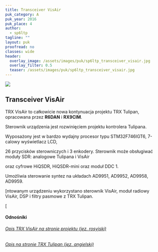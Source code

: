 ```yaml
---
title: Transceiver VisAir
puk_category: A
puk_year: 2016
puk_place: 4
author: 
  - sp6ltp
tagline: ""
layout: puk
proofread: no
classes: wide
header:
  overlay_image: /assets/images/puk/sp6ltp_transceiver_visair.jpg
  overlay_filter: 0.5
  teaser: /assets/images/puk/sp6ltp_transceiver_visair.jpg
---
```






 



![](assets/data/img/projects/2016-4-0.jpg) 



Transceiver VisAir
------------------





TRX VisAir to całkowicie nowa kontynuacja projektu TRX Tulipan, opracowana przez **R6DAN** i **RX9CIM**.

Sterownik urządzenia jest rozwinięciem projektu kontrolera Tulipana.






 Wyposażony jest w bardzo wydajny procesor typu STM32F746IGT6, 7-calowy wyświetlacz LCD,

 26 przycisków sterowniczych i 3 enkodery. Sterownik może obsługiwać moduły SDR: analogowe Tulipana i VisAir

 oraz cyfrowe HiQSDR, HiQSDR-mini oraz moduł DDC 1.

 Umożliwia sterowanie syntez na układach AD9951, AD9952, AD9958, AD9959.






[ntowanym urządzeniu wykorzystano sterownik VisAir, moduł radiowy VisAir, DSP i filtry pasmowe z TRX Tulipan.

[





#### Odnośniki

###### [Opis TRX VisAir na stronie projektu (jęz. rosyjski)](http://visair.ru/)

###### [Opis na stronie TRX Tulipan (jęz. angielski)](http://rus-sdr.ru/visair-2/)

 









 


